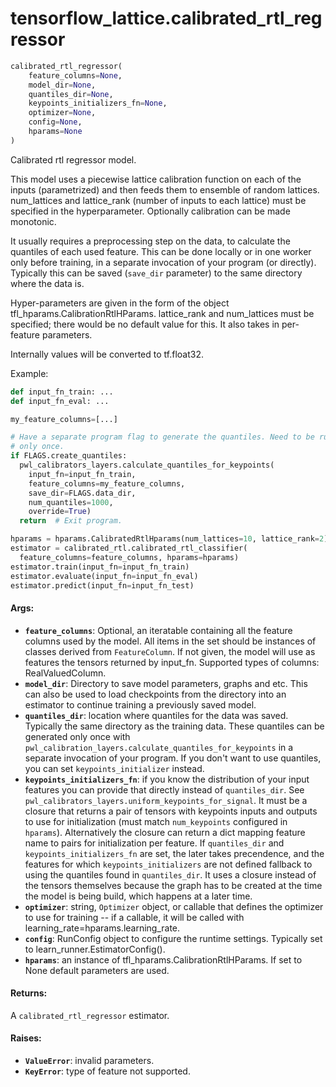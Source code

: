 <div itemscope itemtype="http://developers.google.com/ReferenceObject">
<meta itemprop="name" content="tensorflow_lattice.calibrated_rtl_regressor" />
</div>

# tensorflow_lattice.calibrated_rtl_regressor

``` python
calibrated_rtl_regressor(
    feature_columns=None,
    model_dir=None,
    quantiles_dir=None,
    keypoints_initializers_fn=None,
    optimizer=None,
    config=None,
    hparams=None
)
```

Calibrated rtl regressor model.

This model uses a piecewise lattice calibration function on each of the
inputs (parametrized) and then feeds them to ensemble of random lattices.
num_lattices and lattice_rank (number of inputs to each lattice) must be
specified in the hyperparameter. Optionally calibration can be made monotonic.

It usually requires a preprocessing step on the data, to calculate the
quantiles of each used feature. This can be done locally or in one worker
only before training, in a separate invocation of your program (or directly).
Typically this can be saved (`save_dir` parameter) to the same
directory where the data is.

Hyper-parameters are given in the form of the object
tfl_hparams.CalibrationRtlHParams. lattice_rank and num_lattices must
be specified; there would be no default value for this. It also takes in
per-feature parameters.

Internally values will be converted to tf.float32.

Example:

```python
def input_fn_train: ...
def input_fn_eval: ...

my_feature_columns=[...]

# Have a separate program flag to generate the quantiles. Need to be run
# only once.
if FLAGS.create_quantiles:
  pwl_calibrators_layers.calculate_quantiles_for_keypoints(
    input_fn=input_fn_train,
    feature_columns=my_feature_columns,
    save_dir=FLAGS.data_dir,
    num_quantiles=1000,
    override=True)
  return  # Exit program.

hparams = hparams.CalibratedRtlHparams(num_lattices=10, lattice_rank=2)
estimator = calibrated_rtl.calibrated_rtl_classifier(
  feature_columns=feature_columns, hparams=hparams)
estimator.train(input_fn=input_fn_train)
estimator.evaluate(input_fn=input_fn_eval)
estimator.predict(input_fn=input_fn_test)
```

#### Args:

* <b>`feature_columns`</b>: Optional, an iteratable containing all the feature
    columns used by the model. All items in the set should be instances of
    classes derived from `FeatureColumn`. If not given, the model will
    use as features the tensors returned by input_fn.
    Supported types of columns: RealValuedColumn.
* <b>`model_dir`</b>: Directory to save model parameters, graphs and etc. This can
    also be used to load checkpoints from the directory into an estimator to
    continue training a previously saved model.
* <b>`quantiles_dir`</b>: location where quantiles for the data was saved. Typically
    the same directory as the training data. These quantiles can be
    generated only once with
    `pwl_calibration_layers.calculate_quantiles_for_keypoints` in a separate
    invocation of your program. If you don't want to use quantiles, you can
    set `keypoints_initializer` instead.
* <b>`keypoints_initializers_fn`</b>: if you know the distribution of your
    input features you can provide that directly instead of `quantiles_dir`.
    See `pwl_calibrators_layers.uniform_keypoints_for_signal`. It must be
    a closure that returns a pair of tensors with keypoints inputs and
    outputs to use for initialization (must match `num_keypoints` configured
    in `hparams`). Alternatively the closure can return a dict mapping
    feature name to pairs for initialization per feature. If `quantiles_dir`
    and `keypoints_initializers_fn` are set, the later takes precendence,
    and the features for which `keypoints_initializers` are not defined
    fallback to using the quantiles found in `quantiles_dir`. It uses a
    closure instead of the tensors themselves because the graph has to be
    created at the time the model is being build, which happens at a later
    time.
* <b>`optimizer`</b>: string, `Optimizer` object, or callable that defines the
    optimizer to use for training -- if a callable, it will be called with
    learning_rate=hparams.learning_rate.
* <b>`config`</b>: RunConfig object to configure the runtime settings. Typically set
    to learn_runner.EstimatorConfig().
* <b>`hparams`</b>: an instance of tfl_hparams.CalibrationRtlHParams. If set to
    None default parameters are used.


#### Returns:

A `calibrated_rtl_regressor` estimator.


#### Raises:

* <b>`ValueError`</b>: invalid parameters.
* <b>`KeyError`</b>: type of feature not supported.